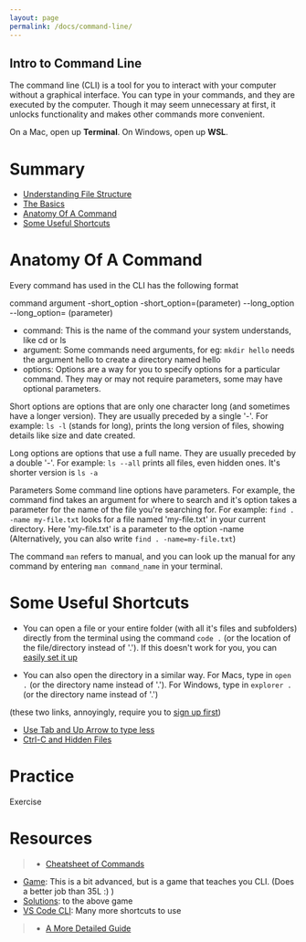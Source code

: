 ```yaml
---
layout: page
permalink: /docs/command-line/
---
```


## Intro to Command Line
The command line (CLI) is a tool for you to interact with your computer without a graphical interface. You can type in your commands, and they are executed by the computer. 
Though it may seem unnecessary at first, it unlocks functionality and makes other commands more convenient. 

On a Mac, open up **Terminal**.
On Windows, open up **WSL**.

# Summary
- [Understanding File Structure](http://linuxcommand.org/lc3_lts0020.php)
- [The Basics](https://www.taniarascia.com/how-to-use-the-command-line-for-apple-macos-and-linux/)
- [Anatomy Of A Command](#anatomy-of-a-command)
- [Some Useful Shortcuts](#some-useful-shortcuts) 

# Anatomy Of A Command
Every command has used in the CLI has the following format

command argument -short_option -short_option=(parameter) --long_option --long_option=
(parameter)

- command: This is the name of the command your system understands, like cd or ls
- argument: Some commands need arguments, for eg: `mkdir hello` needs the argument hello to create a directory named hello
- options: Options are a way for you to specify options for a particular command. They may or may not require parameters, some may have optional parameters.

Short options are options that are only one character long (and sometimes have a longer version). They are usually preceded by a single '-'. 
For example: `ls -l` (stands for long), prints the long version of files, showing details like size and date created.

Long options are options that use a full name. They are usually preceded by a double '-'.
For example: `ls --all` prints all files, even hidden ones. It's shorter version is `ls -a`

Parameters
Some command line options have parameters. For example, the command find takes an argument for where to search and it's option takes a parameter for the name of the file you're searching for. 
For example: `find . -name my-file.txt` looks for a file named 'my-file.txt' in your current directory. Here 'my-file.txt' is a parameter to the option -name (Alternatively, you can also write `find . -name=my-file.txt`) 

The command `man` refers to manual, and you can look up the manual for any command by entering `man command_name` in your terminal.

# Some Useful Shortcuts

- You can open a file or your entire folder (with all it's files and subfolders) directly from the terminal using the command `code .` (or the location of the file/directory instead of '.'). 
If this doesn't work for you, you can [easily set it up](https://code.visualstudio.com/docs/setup/mac)

- You can also open the directory in a similar way.
For Macs, type in `open .` (or the directory name instead of '.').
For Windows, type in `explorer .` (or the directory name instead of '.')

(these two links, annoyingly, require you to [sign up first](https://hellowebbooks.com/learn-command-line/))
- [Use Tab and Up Arrow to type less](ttps://hellowebbooks.com/course/really-friendly-command-line-intro/tired/)
- [Ctrl-C and Hidden Files](https://hellowebbooks.com/course/really-friendly-command-line-intro/wrong/)


# Practice
Exercise

# Resources
> - [Cheatsheet of Commands](https://ryanstutorials.net/linuxtutorial/cheatsheet.php)
 - [Game](https://overthewire.org/wargames/bandit/bandit0.html): This is a bit advanced, but is a game that teaches you CLI. (Does a better job than 35L :) )
 - [Solutions](https://medium.com/@secttp): to the above game 
 - [VS Code CLI](https://code.visualstudio.com/docs/editor/command-line): Many more shortcuts to use
> - [A More Detailed Guide](https://www.learnenough.com/command-line-tutorial/basics)

